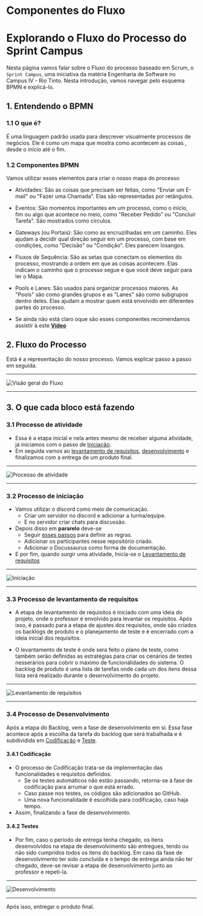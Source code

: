 # Componentes do Fluxo

# Explorando o Fluxo do Processo do Sprint Campus

Nesta página vamos falar sobre o Fluxo do processo baseado em Scrum, o `Sprint Campus`, uma iniciativa da matéria Engenharia de Software no Campus IV - Rio Tinto. Nesta introdução, vamos navegar pelo esquema BPMN e explicá-lo.

## 1. Entendendo o BPMN

### 1.1 O que é?
É uma linguagem padrão usada para descrever visualmente processos de negócios. Ele é como um mapa que mostra como acontecem as coisas , desde o início até o fim.
### 1.2 Componentes BPMN
Vamos utilizar esses elementos para criar o nosso mapa do processo
- Atividades: São as coisas que precisam ser feitas, como "Enviar um E-mail" ou "Fazer uma Chamada". Elas são representadas por retângulos.

- Eventos: São momentos importantes em um processo, como o início, fim ou algo que acontece no meio, como "Receber Pedido" ou "Concluir Tarefa". São mostrados como círculos.

- Gateways (ou Portais): São como as encruzilhadas em um caminho. Eles ajudam a decidir qual direção seguir em um processo, com base em condições, como "Decisão" ou "Condição". Eles parecem losangos.

- Fluxos de Sequência: São as setas que conectam os elementos do processo, mostrando a ordem em que as coisas acontecem. Elas indicam o caminho que o processo segue e que você deve seguir para ler o Mapa.

- Pools e Lanes: São usados para organizar processos maiores. As "Pools" são como grandes grupos e as "Lanes" são como subgrupos dentro deles. Elas ajudam a mostrar quem está envolvido em diferentes partes do processo.


- Se ainda não está claro oque são esses componentes recomendamos assistir à este [**Vídeo**](https://youtu.be/o3qF7C-_qa4?si=-CfDOIHpIHTi0fvP)


## 2. Fluxo do Processo

Está é a representação do nosso processo. Vamos explicar passo a passo em seguida.
***
![Visão geral do Fluxo](img/Inicio%20do%20processo.svg)
***

## 3. O que cada bloco está fazendo

###     3.1 Processo de atividade

- Essa é a etapa inicial e nela antes mesmo de receber alguma atividade, já iniciamos com o passo de [Iniciação](#32-processo-de-iniciação).
- Em seguida vamos ao [levantamento de requisitos](#33-processo-de-levantamento-de-requisitos), [desenvolvimento](#34-processo-de-desenvolvimento) e finalizamos com a entrega de um produto final.
***
![Processo de atividade](<img/Inicio do processo.svg>)
***

### 3.2 Processo de iniciação

- Vamos utilizar o discord como meio de comunicação.
    - Criar um servidor no discord e adicionar a turma/equipe.
    - E no servidor criar chats para discussão.
- Depois disso em **pararelo** deve-se
    - Seguir [esses passos](/docs/Git%20-%20gerencia%20de%20configuração/uso-do-git) para definir as regras.
    - Adicionar os participantes nesse repositório criado.
    - Adicionar o Docussaurus como forma de documentação.
- E por fim, quando surgir uma atividade, Inicia-se o [Levantamento de requisitos](#33-processo-de-levantamento-de-requisitos)

***
![Iniciação](<img/Processo - Iniciação.svg>)
***

### 3.3 Processo de levantamento de requisitos

- A etapa de levantamento de requisitos é iniciado com uma ideia do projeto, onde o professor é envolvido para levantar os requisitos. Após isso, é passado para a etapa de ajustes dos requisitos, onde são criados os backlogs de produto e o planejamento de teste e é encerrado com a ideia inicial dos requisitos.

- O levantamento de teste é onde sera feito o plano de teste, como também serão definidas as estratégias para criar os cenários de testes nesserários para cobrir o máximo de funcionálidades do sistema.
O backlog de produto é uma lista de tarefas onde cada um dos itens dessa lista será realizado durante o desenvolvimento do projeto.
***
![Levantamento de requisitos](<img/Processo - Levantamento de requisitos.svg>)
***

### 3.4 Processo de Desenvolvimento

Após a etapa do Backlog, vem a fase de desenvolvimento em si. Essa fase acontece após a escolha da tarefa do backlog que será trabalhada e é subdividida em [Codificação](#341-codificação) e [Teste](#342-testes).

#### 3.4.1 Codificação

- O processo de Codificação trata-se da implementação das funcionalidades e requisitos definidos. 
    - Se os testes automáticos não estão passando, retorna-se à fase de codificação para arrumar o que está errado. 
    - Caso passe nos testes, os códigos são adicionados ao GitHub.
    - Uma nova funcionalidade é escolhida para codificação, caso haja tempo.
- Assim, finalizando a fase de desenvolvimento.

#### 3.4.2  Testes

- Por fim, caso o período de entrega tenha chegado, os itens desenvolvidos na etapa de desenvolvimento são entregues, tendo ou não sido cumpridos todos os itens do backlog. Em caso da fase de desenvolvimento ter sido concluída e o tempo de entrega ainda não ter chegado, deve-se revisar a etapa de desenvolvimento junto ao professor e repeti-la.

***
![Desenvolvimento](<img/Processo - Desenvolvimento.svg>)
***

Após isso, entregar o produto final.